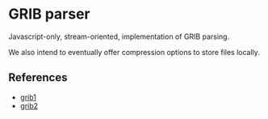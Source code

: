 # GRIB parser

Javascript-only, stream-oriented, implementation of GRIB parsing.

We also intend to eventually offer compression options to store files locally.

## References

- [grib1](https://www.nco.ncep.noaa.gov/pmb/docs/on388/)
- [grib2](https://www.nco.ncep.noaa.gov/pmb/docs/grib2/grib2_doc/)
